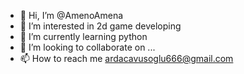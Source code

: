 - 👋 Hi, I’m @AmenoAmena
- 👀 I’m interested in 2d game developing
- 🌱 I’m currently learning python
- 💞️ I’m looking to collaborate on ...
- 📫 How to reach me ardacavusoglu666@gmail.com

<!---
AmenoAmena/AmenoAmena is a ✨ special ✨ repository because its `README.md` (this file) appears on your GitHub profile.
You can click the Preview link to take a look at your changes.
--->
